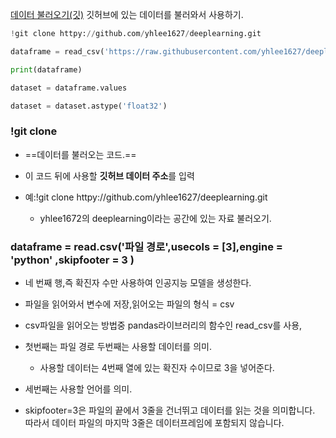 [데이터 불러오기(깃)](https://velog.io/@countifs/%EC%BD%94%EB%9E%A9%EC%97%90%EC%84%9C-github-csv%ED%8C%8C%EC%9D%BC-%EB%B6%88%EB%9F%AC%EC%98%A4%EA%B8%B0)
깃허브에 있는 데이터를 불러와서 사용하기.

```python
!git clone httpy://github.com/yhlee1627/deeplearning.git

dataframe = read_csv('https://raw.githubusercontent.com/yhlee1627/deeplearning/master/corona_daily.csv',usecols=[3],engine = 'python',skipfooter=3)

print(dataframe)

dataset = dataframe.values

dataset = dataset.astype('float32')
```

### !git clone
 - ==데이터를 불러오는 코드.==

 - 이 코드 뒤에 사용할 **깃허브 데이터 주소**를 입력

 - 예:!git clone httpy://github.com/yhlee1627/deeplearning.git
	 - yhlee1672의 deeplearning이라는 공간에 있는 자료 불러오기.

### dataframe = read.csv('파일 경로',usecols = \[3],engine = 'python' ,skipfooter = 3 )
- 네 번째 행,즉 확진자 수만 사용하여 인공지능 모델을 생성한다.

- 파일을 읽어와서 변수에 저장,읽어오는 파일의 형식 = csv

- csv파일을 읽어오는 방법중 pandas라이브러리의 함수인 read_csv를 사용,

- 첫번째는 파일 경로 두번째는 사용할 데이터를 의미.
	- 사용할 데이터는 4번째 열에 있는 확진자 수이므로 3을 넣어준다.
- 세번째는 사용할 언어를 의미.

- skipfooter=3은 파일의 끝에서 3줄을 건너뛰고 데이터를 읽는 것을 의미합니다. 따라서 데이터 파일의 마지막 3줄은 데이터프레임에 포함되지 않습니다.